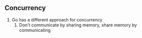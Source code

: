 ## Concurrency

1. Go has a different approach for concurrency
    1. Don't communicate by sharing memory, share memory by communicating

